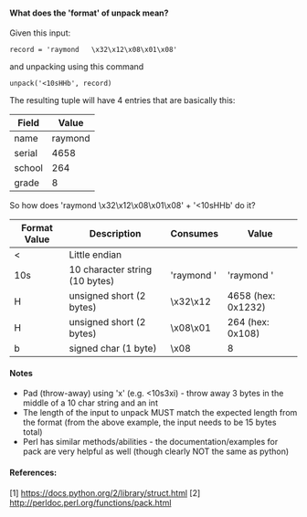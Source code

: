 #### What does the 'format' of unpack mean?

Given this input:
```text
record = 'raymond   \x32\x12\x08\x01\x08'
```
and unpacking using this command

```text
unpack('<10sHHb', record)
```

The resulting tuple will have 4 entries that are basically this:

| Field | Value |
|-------|-------|
| name  | raymond |
| serial | 4658 |
| school | 264 |
| grade | 8 |

So how does 'raymond   \x32\x12\x08\x01\x08' + '<10sHHb' do it?

| Format Value | Description | Consumes | Value |
|--------------|-------------|----------|-------|
| <	| Little endian | | |
| 10s | 10 character string (10 bytes) | 'raymond   ' | 'raymond   ' |
| H | unsigned short (2 bytes) | \x32\x12 | 4658 (hex: 0x1232) |
| H | unsigned short (2 bytes) | \x08\x01 | 264 (hex: 0x108)  |
| b | signed char (1 byte) | \x08 | 8 |


#### Notes
* Pad (throw-away) using 'x' (e.g. <10s3xi) - throw away 3 bytes in the middle of a 10 char string and an int
* The length of the input to unpack MUST match the expected length from the format (from the above example, the input needs to be 15 bytes total)
* Perl has similar methods/abilities - the documentation/examples for pack are very helpful as well (though clearly NOT the same as python)

#### References:

[1] https://docs.python.org/2/library/struct.html
[2] http://perldoc.perl.org/functions/pack.html

